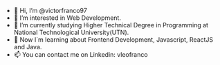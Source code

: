 - 👋 Hi, I’m @victorfranco97
- 👀 I’m interested in Web Development.
- 🌱 I’m currently studying Higher Technical Degree in Programming at National Technological University(UTN).
- 💞️ Now I´m learning about Frontend Development, Javascript, ReactJS and Java.
- 📫 You can contact me on Linkedin: vleofranco

<!---
victorfranco97/victorfranco97 is a ✨ special ✨ repository because its `README.md` (this file) appears on your GitHub profile.
You can click the Preview link to take a look at your changes.
--->

